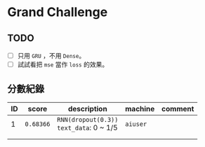 # Grand Challenge

## TODO

- [ ] 只用 `GRU` ，不用 `Dense`。
- [ ] 試試看把 `mse` 當作 `loss` 的效果。

## 分數紀錄

| ID   | score     | description                              | machine  | comment |
| ---- | --------- | ---------------------------------------- | -------- | ------- |
| 1    | `0.68366` | `RNN(dropout(0.3))`<br>`text_data`: 0 ~ 1/5 | `aiuser` |         |
|      |           |                                          |          |         |
|      |           |                                          |          |         |


